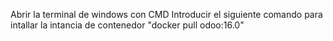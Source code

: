 Abrir la terminal de windows con CMD
Introducir el siguiente comando para intallar la intancia de contenedor
"docker pull odoo:16.0"
